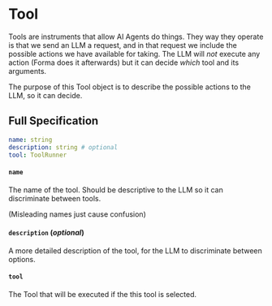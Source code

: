 # Tool

Tools are instruments that allow AI Agents do things.
They way they operate is that we send an LLM a request,
and in that request we include the possible actions we
have available for taking. The LLM will *not* execute any
action (Forma does it afterwards) but it can decide *which*
tool and its arguments.

The purpose of this Tool object is to describe the possible
actions to the LLM, so it can decide.


## Full Specification

```yaml
name: string
description: string # optional
tool: ToolRunner
```

#### `name`

The name of the tool. Should be descriptive to the LLM
so it can discriminate between tools.

(Misleading names just cause confusion)

#### `description` (*optional*)

A more detailed description of the tool, for the LLM to
discriminate between options.

#### `tool`

The Tool that will be executed if the this tool
is selected.


